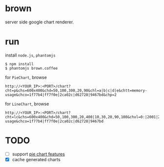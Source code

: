 # brown

server side google chart renderer.


# run

install `node.js`, `phantomjs`

    $ npm install
    $ phantomjs brown.coffee

for `PieChart`, browse

    http://<YOUR_IP>:<PORT>/chart?cht=p&chs=600x400&chd=50,100,300,20,90&chl=a|b|c|d|e&chtt=memory-usage&chco=1f77b4|ff7f0e|2ca02c|d62728|9467bd&chp=2

for `LineChart`, browse

    http://<YOUR_IP>:<PORT>/chart?cht=lc&chs=600x400&chd=50,100,300,20,400|10,30,20,90,100&chxl=0:|2001|2002|2003|2004|2005|1:|year|sales|expense&chtt=memory-usage&chco=1f77b4|ff7f0e|2ca02c|d62728|9467bd

# TODO

- [ ] support [pie chart features](https://google-developers.appspot.com/chart/image/docs/gallery/pie_charts)
- [x] cache generated charts

